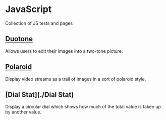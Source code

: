 # JavaScript

Collection of JS tests and pages

## [Duotone](./Duotone/) 

Allows users to edit their images into a two-tone picture.

## [Polaroid](./Polaroid/)

Display video streams as a trail of images in a sort of polaroid style.

## [Dial Stat](./Dial Stat)

Display a circular dial which shows how much of the total value is taken
up by another value.
